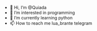 - 👋 Hi, I’m @Quiada
- 👀 I’m interested in programming
- 🌱 I’m currently learning python
- 📫 How to reach me lua_brante telegram

<!---
Quiada/Quiada is a ✨ special ✨ repository because its `README.md` (this file) appears on your GitHub profile.
You can click the Preview link to take a look at your changes.
--->
